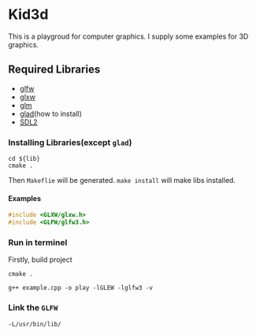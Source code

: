 # Kid3d

This is a playgroud for computer graphics. I supply some examples for 3D graphics.

## Required Libraries

- [glfw](http://www.glfw.org/)
- [glxw](http://glew.sourceforge.net/)
- [glm](https://glm.g-truc.net/0.9.9/index.html)
- [glad](https://github.com/Dav1dde/glad)(how to install)
- [SDL2](http://www.libsdl.org/)

### Installing Libraries(except `glad`)
```
cd ${lib}
cmake .
```
Then `Makeflie` will be generated. `make install` will make libs installed.

#### Examples
```c++
#include <GLXW/glxw.h>
#include <GLFW/glfw3.h>
```

### Run in terminel
Firstly, build project
```
cmake .
```

```
g++ example.cpp -o play -lGLEW -lglfw3 -v
```

### Link the `GLFW`
```
-L/usr/bin/lib/
``` 